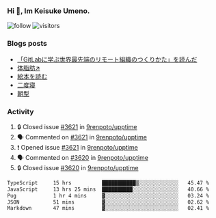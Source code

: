 ### Hi 👋, Im Keisuke Umeno.

<!--
**9renpoto/9renpoto** is a ✨ _special_ ✨ repository because its `README.md` (this file) appears on your GitHub profile.

Here are some ideas to get you started:

- 🔭 I’m currently working on ...
- 🌱 I’m currently learning ...
- 👯 I’m looking to collaborate on ...
- 🤔 I’m looking for help with ...
- 💬 Ask me about ...
- 📫 How to reach me: ...
- 😄 Pronouns: ...
- ⚡ Fun fact: ...
-->

![follow](https://img.shields.io/github/followers/9renpoto?label=Follow&style=social)
![visitors](https://komarev.com/ghpvc/?username=9renpoto&label=Profile%20views&color=0e75b6&style=flat)

### Blogs posts

<!-- BLOG-POST-LIST:START -->
- [「GitLabに学ぶ世界最先端のリモート組織のつくりかた」を読んだ](https://9renpoto.win/entry/2024/09/10/remote_organization)
- [体脂肪↗](https://9renpoto.win/entry/2024/08/12/gaining_fat)
- [絵本を読む](https://9renpoto.win/entry/2024/07/26/picture_book)
- [二度寝](https://9renpoto.win/entry/2024/07/18/going_back_to_sleep)
- [朝型](https://9renpoto.win/entry/2024/05/29/im-an-early)
<!-- BLOG-POST-LIST:END -->

### Activity

<!--START_SECTION:activity-->
1. 🔒 Closed issue [#3621](https://github.com/9renpoto/upptime/issues/3621) in [9renpoto/upptime](https://github.com/9renpoto/upptime)
2. 🗣 Commented on [#3621](https://github.com/9renpoto/upptime/issues/3621#issuecomment-2405395410) in [9renpoto/upptime](https://github.com/9renpoto/upptime)
3. ❗ Opened issue [#3621](https://github.com/9renpoto/upptime/issues/3621) in [9renpoto/upptime](https://github.com/9renpoto/upptime)
4. 🗣 Commented on [#3620](https://github.com/9renpoto/upptime/issues/3620#issuecomment-2405295535) in [9renpoto/upptime](https://github.com/9renpoto/upptime)
5. 🔒 Closed issue [#3620](https://github.com/9renpoto/upptime/issues/3620) in [9renpoto/upptime](https://github.com/9renpoto/upptime)
<!--END_SECTION:activity-->

<!--START_SECTION:waka-->

```txt
TypeScript     15 hrs          ███████████▒░░░░░░░░░░░░░   45.47 %
JavaScript     13 hrs 25 mins  ██████████░░░░░░░░░░░░░░░   40.66 %
Pug            1 hr 4 mins     ▓░░░░░░░░░░░░░░░░░░░░░░░░   03.24 %
JSON           51 mins         ▓░░░░░░░░░░░░░░░░░░░░░░░░   02.62 %
Markdown       47 mins         ▓░░░░░░░░░░░░░░░░░░░░░░░░   02.41 %
```

<!--END_SECTION:waka-->
